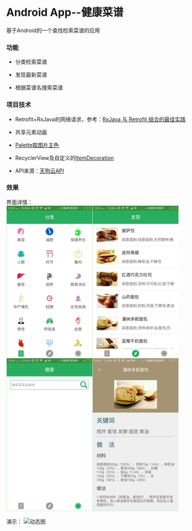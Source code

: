 # Android App--健康菜谱

基于Android的一个查找检索菜谱的应用

### 功能

* 分类检索菜谱

* 发现最新菜谱

* 根据菜谱名搜索菜谱

### 项目技术
* Retrofit+RxJava的网络请求，参考：[RxJava 与 Retrofit 结合的最佳实践](http://gank.io/post/56e80c2c677659311bed9841)

* 共享元素动画

* [Palette取图片主色](https://github.com/bestTao/caipu_android/blob/master/app/src/main/java/com/qiantao/caicai/activity/CookDetailsActivity.java#L38)
* RecyclerView及自定义的[ItemDecoration](https://github.com/bestTao/caipu_android/blob/master/app/src/main/java/com/qiantao/caicai/view/ItemDivider.java)

* API来源：[天狗云API](http://www.tngou.net/doc/cook健康菜谱API接口)



### 效果
界面详情：
![示例图1](./demo/示例图.png)

演示：
![动态图](./demo/demo.gif)

